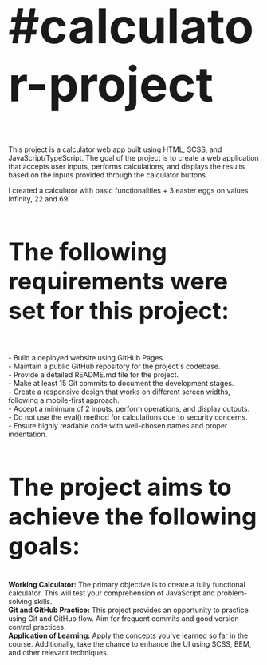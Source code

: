  <h1 style="font-size:10vw"> #calculator-project</h1>

This project is a calculator web app built using HTML, SCSS, and JavaScript/TypeScript. The goal of the project is to create a web application that accepts user inputs, performs calculations, and displays the results based on the inputs provided through the calculator buttons. 

I created a calculator with basic functionalities + 3 easter eggs on values Infinity, 22 and 69.

 <h2 style="font-size:5vw"> <b> The following requirements were set for this project:</b></h2>

<br> - Build a deployed website using GitHub Pages.
<br> - Maintain a public GitHub repository for the project's codebase.
<br> - Provide a detailed README.md file for the project.
<br>- Make at least 15 Git commits to document the development stages.
<br>- Create a responsive design that works on different screen widths, following a mobile-first approach.
<br>- Accept a minimum of 2 inputs, perform operations, and display outputs.
<br>- Do not use the eval() method for calculations due to security concerns.
<br>- Ensure highly readable code with well-chosen names and proper indentation.

 <h2 style="font-size:5vw"><b>The project aims to achieve the following goals:</b></h2>

<b>Working Calculator:</b> The primary objective is to create a fully functional calculator. This will test your comprehension of JavaScript and problem-solving skills.
<br><b>Git and GitHub Practice:</b> This project provides an opportunity to practice using Git and GitHub flow. Aim for frequent commits and good version control practices.
<br><b>Application of Learning:</b> Apply the concepts you've learned so far in the course. Additionally, take the chance to enhance the UI using SCSS, BEM, and other relevant techniques.
